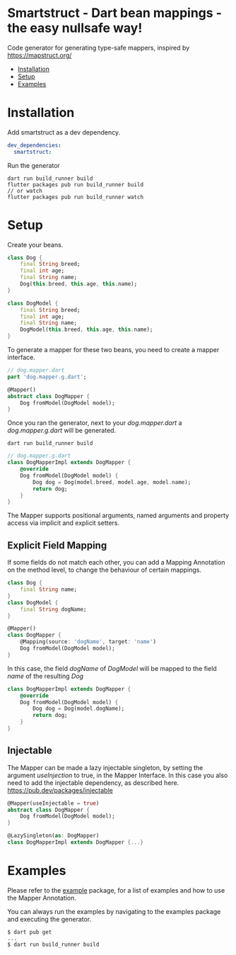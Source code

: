 # Smartstruct - Dart bean mappings - the easy nullsafe way!

Code generator for generating type-safe mappers, inspired by https://mapstruct.org/

- [Installation](#installation)
- [Setup](#setup)
- [Examples](#examples)

# Installation

Add smartstruct as a dev dependency.

```yaml
dev_dependencies:
  smartstruct:
```

Run the generator

```console
dart run build_runner build
flutter packages pub run build_runner build
// or watch
flutter packages pub run build_runner watch
```

# Setup

Create your beans.

```dart
class Dog {
    final String breed;
    final int age;
    final String name;
    Dog(this.breed, this.age, this.name);
}
```

```dart
class DogModel {
    final String breed;
    final int age;
    final String name;
    DogModel(this.breed, this.age, this.name);
}
```

To generate a mapper for these two beans, you need to create a mapper interface.

```dart
// dog.mapper.dart
part 'dog.mapper.g.dart';

@Mapper()
abstract class DogMapper {
    Dog fromModel(DogModel model);
}
```

Once you ran the generator, next to your _dog.mapper.dart_ a _dog.mapper.g.dart_ will be generated.

```
dart run build_runner build
```

```dart
// dog.mapper.g.dart
class DogMapperImpl extends DogMapper {
    @override
    Dog fromModel(DogModel model) {
        Dog dog = Dog(model.breed, model.age, model.name);
        return dog;
    }
}
```

The Mapper supports positional arguments, named arguments and property access via implicit and explicit setters.

## Explicit Field Mapping

If some fields do not match each other, you can add a Mapping Annotation on the method level, to change the behaviour of certain mappings.

```dart
class Dog {
    final String name;
}
class DogModel {
    final String dogName;
}
```

```dart
@Mapper()
class DogMapper {
    @Mapping(source: 'dogName', target: 'name')
    Dog fromModel(DogModel model);
}
```

In this case, the field _dogName_ of _DogModel_ will be mapped to the field _name_ of the resulting _Dog_

```dart
class DogMapperImpl extends DogMapper {
    @override
    Dog fromModel(DogModel model) {
        Dog dog = Dog(model.dogName);
        return dog;
    }
}
```

## Injectable

The Mapper can be made a lazy injectable singleton, by setting the argument _useInjection_ to true, in the Mapper Interface.
In this case you also need to add the injectable dependency, as described here. https://pub.dev/packages/injectable

```dart
@Mapper(useInjectable = true)
abstract class DogMapper {
    Dog fromModel(DogModel model);
}
```

```dart
@LazySingleton(as: DogMapper)
class DogMapperImpl extends DogMapper {...}
```

# Examples

Please refer to the [example](https://github.com/smotastic/smartstruct/tree/master/example) package, for a list of examples and how to use the Mapper Annotation.

You can always run the examples by navigating to the examples package and executing the generator.

```console
$ dart pub get
...
$ dart run build_runner build
```
